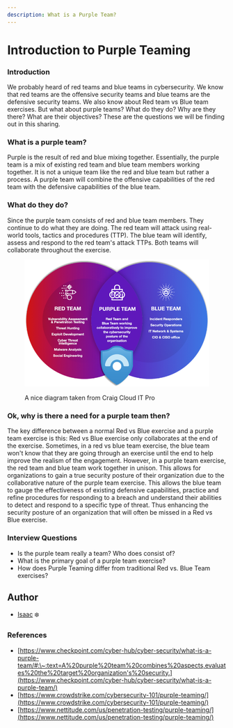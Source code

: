 ```yaml
---
description: What is a Purple Team?
---
```


# Introduction to Purple Teaming

### Introduction

We probably heard of red teams and blue teams in cybersecurity. We know that red teams are the offensive security teams and blue teams are the defensive security teams. We also know about Red team vs Blue team exercises. But what about purple teams? What do they do? Why are they there? What are their objectives? These are the questions we will be finding out in this sharing.

### What is a purple team?

Purple is the result of red and blue mixing together. Essentially, the purple team is a mix of existing red team and blue team members working together. It is not a unique team like the red and blue team but rather a process. A purple team will combine the offensive capabilities of the red team with the defensive capabilities of the blue team.&#x20;

### What do they do?

Since the purple team consists of red and blue team members. They continue to do what they are doing. The red team will attack using real-world tools, tactics and procedures (TTP). The blue team will identify, assess and respond to the red team's attack TTPs. Both teams will collaborate throughout the exercise.&#x20;

<figure><img src="../.gitbook/assets/image (2) (1) (1).png" alt=""><figcaption><p>A nice diagram taken from Craig Cloud IT Pro</p></figcaption></figure>

### Ok, why is there a need for a purple team then?

The key difference between a normal Red vs Blue exercise and a purple team exercise is this: Red vs Blue exercise only collaborates at the end of the exercise. Sometimes, in a red vs blue team exercise, the blue team won't know that they are going through an exercise until the end to help improve the realism of the engagement. However, in a purple team exercise, the red team and blue team work together in unison. This allows for organizations to gain a true security posture of their organization due to the collaborative nature of the purple team exercise. This allows the blue team to gauge the effectiveness of existing defensive capabilities, practice and refine procedures for responding to a breach and understand their abilities to detect and respond to a specific type of threat. Thus enhancing the security posture of an organization that will often be missed in a Red vs Blue exercise.

### Interview Questions

* Is the purple team really a team? Who does consist of?
* What is the primary goal of a purple team exercise?
* How does Purple Teaming differ from traditional Red vs. Blue Team exercises?

## Author

* [Isaac](https://github.com/frostsg) :snowflake:

### References

* [https://www.checkpoint.com/cyber-hub/cyber-security/what-is-a-purple-team/#:\~:text=A%20purple%20team%20combines%20aspects,evaluates%20the%20target%20organization's%20security.](https://www.checkpoint.com/cyber-hub/cyber-security/what-is-a-purple-team/)
* [https://www.crowdstrike.com/cybersecurity-101/purple-teaming/](https://www.crowdstrike.com/cybersecurity-101/purple-teaming/)
* &#x20;[https://www.nettitude.com/us/penetration-testing/purple-teaming/](https://www.nettitude.com/us/penetration-testing/purple-teaming/)
